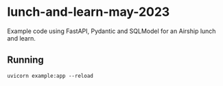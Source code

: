 # lunch-and-learn-may-2023
Example code using FastAPI, Pydantic and SQLModel for an Airship lunch and learn.

## Running

```
uvicorn example:app --reload
```
